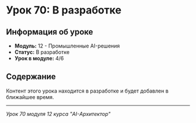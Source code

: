 # Урок 70: В разработке

## Информация об уроке
- **Модуль:** 12 - Промышленные AI-решения
- **Статус:** В разработке
- **Урок в модуле:** 4/6

## Содержание
Контент этого урока находится в разработке и будет добавлен в ближайшее время.

---
*Урок 70 модуля 12 курса "AI-Архитектор"*
